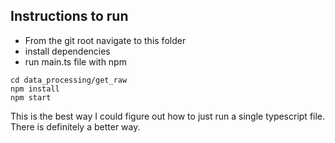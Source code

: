 ## Instructions to run

- From the git root navigate to this folder
- install dependencies
- run main.ts file with npm

```shell
cd data_processing/get_raw
npm install
npm start
```

This is the best way I could figure out how to just run a single typescript file. There is definitely a better way.